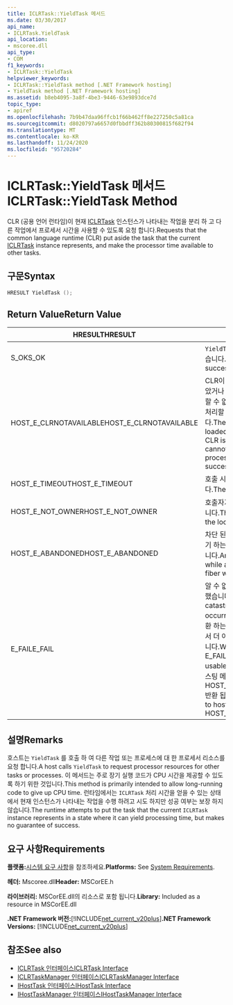 ```yaml
---
title: ICLRTask::YieldTask 메서드
ms.date: 03/30/2017
api_name:
- ICLRTask.YieldTask
api_location:
- mscoree.dll
api_type:
- COM
f1_keywords:
- ICLRTask::YieldTask
helpviewer_keywords:
- ICLRTask::YieldTask method [.NET Framework hosting]
- YieldTask method [.NET Framework hosting]
ms.assetid: b8eb4095-3a8f-4be3-9446-63e9893dce7d
topic_type:
- apiref
ms.openlocfilehash: 7b9b47daa96ffcb1f66b462ff8e227250c5a81ca
ms.sourcegitcommit: d8020797a6657d0fbbdff362b80300815f682f94
ms.translationtype: MT
ms.contentlocale: ko-KR
ms.lasthandoff: 11/24/2020
ms.locfileid: "95720284"
---
```

# <a name="iclrtaskyieldtask-method"></a><span data-ttu-id="79c60-102">ICLRTask::YieldTask 메서드</span><span class="sxs-lookup"><span data-stu-id="79c60-102">ICLRTask::YieldTask Method</span></span>

<span data-ttu-id="79c60-103">CLR (공용 언어 런타임)이 현재 [ICLRTask](iclrtask-interface.md) 인스턴스가 나타내는 작업을 분리 하 고 다른 작업에서 프로세서 시간을 사용할 수 있도록 요청 합니다.</span><span class="sxs-lookup"><span data-stu-id="79c60-103">Requests that the common language runtime (CLR) put aside the task that the current [ICLRTask](iclrtask-interface.md) instance represents, and make the processor time available to other tasks.</span></span>  
  
## <a name="syntax"></a><span data-ttu-id="79c60-104">구문</span><span class="sxs-lookup"><span data-stu-id="79c60-104">Syntax</span></span>  
  
```cpp  
HRESULT YieldTask ();  
```  
  
## <a name="return-value"></a><span data-ttu-id="79c60-105">Return Value</span><span class="sxs-lookup"><span data-stu-id="79c60-105">Return Value</span></span>  
  
|<span data-ttu-id="79c60-106">HRESULT</span><span class="sxs-lookup"><span data-stu-id="79c60-106">HRESULT</span></span>|<span data-ttu-id="79c60-107">설명</span><span class="sxs-lookup"><span data-stu-id="79c60-107">Description</span></span>|  
|-------------|-----------------|  
|<span data-ttu-id="79c60-108">S_OK</span><span class="sxs-lookup"><span data-stu-id="79c60-108">S_OK</span></span>|<span data-ttu-id="79c60-109">`YieldTask` 성공적으로 반환 되었습니다.</span><span class="sxs-lookup"><span data-stu-id="79c60-109">`YieldTask` returned successfully.</span></span>|  
|<span data-ttu-id="79c60-110">HOST_E_CLRNOTAVAILABLE</span><span class="sxs-lookup"><span data-stu-id="79c60-110">HOST_E_CLRNOTAVAILABLE</span></span>|<span data-ttu-id="79c60-111">CLR이 프로세스에 로드 되지 않았거나 CLR이 관리 코드를 실행할 수 없거나 호출을 성공적으로 처리할 수 없는 상태에 있습니다.</span><span class="sxs-lookup"><span data-stu-id="79c60-111">The CLR has not been loaded into a process, or the CLR is in a state in which it cannot run managed code or process the call successfully.</span></span>|  
|<span data-ttu-id="79c60-112">HOST_E_TIMEOUT</span><span class="sxs-lookup"><span data-stu-id="79c60-112">HOST_E_TIMEOUT</span></span>|<span data-ttu-id="79c60-113">호출 시간이 초과 되었습니다.</span><span class="sxs-lookup"><span data-stu-id="79c60-113">The call timed out.</span></span>|  
|<span data-ttu-id="79c60-114">HOST_E_NOT_OWNER</span><span class="sxs-lookup"><span data-stu-id="79c60-114">HOST_E_NOT_OWNER</span></span>|<span data-ttu-id="79c60-115">호출자가 잠금을 소유 하지 않습니다.</span><span class="sxs-lookup"><span data-stu-id="79c60-115">The caller does not own the lock.</span></span>|  
|<span data-ttu-id="79c60-116">HOST_E_ABANDONED</span><span class="sxs-lookup"><span data-stu-id="79c60-116">HOST_E_ABANDONED</span></span>|<span data-ttu-id="79c60-117">차단 된 스레드나 파이버에서 대기 하는 동안 이벤트를 취소 했습니다.</span><span class="sxs-lookup"><span data-stu-id="79c60-117">An event was canceled while a blocked thread or fiber was waiting on it.</span></span>|  
|<span data-ttu-id="79c60-118">E_FAIL</span><span class="sxs-lookup"><span data-stu-id="79c60-118">E_FAIL</span></span>|<span data-ttu-id="79c60-119">알 수 없는 치명적인 오류가 발생 했습니다.</span><span class="sxs-lookup"><span data-stu-id="79c60-119">An unknown catastrophic failure occurred.</span></span> <span data-ttu-id="79c60-120">메서드가 E_FAIL 반환 하는 경우 해당 프로세스 내에서 더 이상 CLR을 사용할 수 없습니다.</span><span class="sxs-lookup"><span data-stu-id="79c60-120">When a method returns E_FAIL, the CLR is no longer usable within the process.</span></span> <span data-ttu-id="79c60-121">호스팅 메서드를 이후에 호출 하면 HOST_E_CLRNOTAVAILABLE 반환 됩니다.</span><span class="sxs-lookup"><span data-stu-id="79c60-121">Subsequent calls to hosting methods return HOST_E_CLRNOTAVAILABLE.</span></span>|  
  
## <a name="remarks"></a><span data-ttu-id="79c60-122">설명</span><span class="sxs-lookup"><span data-stu-id="79c60-122">Remarks</span></span>  

 <span data-ttu-id="79c60-123">호스트는 `YieldTask` 를 호출 하 여 다른 작업 또는 프로세스에 대 한 프로세서 리소스를 요청 합니다.</span><span class="sxs-lookup"><span data-stu-id="79c60-123">A host calls `YieldTask` to request processor resources for other tasks or processes.</span></span> <span data-ttu-id="79c60-124">이 메서드는 주로 장기 실행 코드가 CPU 시간을 제공할 수 있도록 하기 위한 것입니다.</span><span class="sxs-lookup"><span data-stu-id="79c60-124">This method is primarily intended to allow long-running code to give up CPU time.</span></span> <span data-ttu-id="79c60-125">런타임에서는 `ICLRTask` 처리 시간을 얻을 수 있는 상태에서 현재 인스턴스가 나타내는 작업을 수행 하려고 시도 하지만 성공 여부는 보장 하지 않습니다.</span><span class="sxs-lookup"><span data-stu-id="79c60-125">The runtime attempts to put the task that the current `ICLRTask` instance represents in a state where it can yield processing time, but makes no guarantee of success.</span></span>  
  
## <a name="requirements"></a><span data-ttu-id="79c60-126">요구 사항</span><span class="sxs-lookup"><span data-stu-id="79c60-126">Requirements</span></span>  

 <span data-ttu-id="79c60-127">**플랫폼:**[시스템 요구 사항](../../get-started/system-requirements.md)을 참조하세요.</span><span class="sxs-lookup"><span data-stu-id="79c60-127">**Platforms:** See [System Requirements](../../get-started/system-requirements.md).</span></span>  
  
 <span data-ttu-id="79c60-128">**헤더:** Mscoree.dll</span><span class="sxs-lookup"><span data-stu-id="79c60-128">**Header:** MSCorEE.h</span></span>  
  
 <span data-ttu-id="79c60-129">**라이브러리:** MSCorEE.dll의 리소스로 포함 됩니다.</span><span class="sxs-lookup"><span data-stu-id="79c60-129">**Library:** Included as a resource in MSCorEE.dll</span></span>  
  
 <span data-ttu-id="79c60-130">**.NET Framework 버전:**[!INCLUDE[net_current_v20plus](../../../../includes/net-current-v20plus-md.md)]</span><span class="sxs-lookup"><span data-stu-id="79c60-130">**.NET Framework Versions:** [!INCLUDE[net_current_v20plus](../../../../includes/net-current-v20plus-md.md)]</span></span>  
  
## <a name="see-also"></a><span data-ttu-id="79c60-131">참조</span><span class="sxs-lookup"><span data-stu-id="79c60-131">See also</span></span>

- [<span data-ttu-id="79c60-132">ICLRTask 인터페이스</span><span class="sxs-lookup"><span data-stu-id="79c60-132">ICLRTask Interface</span></span>](iclrtask-interface.md)
- [<span data-ttu-id="79c60-133">ICLRTaskManager 인터페이스</span><span class="sxs-lookup"><span data-stu-id="79c60-133">ICLRTaskManager Interface</span></span>](iclrtaskmanager-interface.md)
- [<span data-ttu-id="79c60-134">IHostTask 인터페이스</span><span class="sxs-lookup"><span data-stu-id="79c60-134">IHostTask Interface</span></span>](ihosttask-interface.md)
- [<span data-ttu-id="79c60-135">IHostTaskManager 인터페이스</span><span class="sxs-lookup"><span data-stu-id="79c60-135">IHostTaskManager Interface</span></span>](ihosttaskmanager-interface.md)
